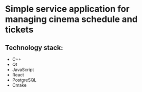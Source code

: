 # Simple service application for managing cinema schedule and tickets
## Technology stack:
* C++
* Qt
* JavaScript
* React
* PostgreSQL
* Cmake
